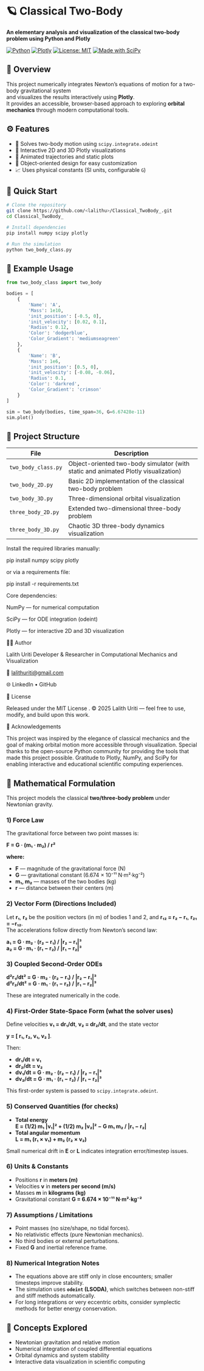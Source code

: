 # 🪐 Classical Two-Body  
**An elementary analysis and visualization of the classical two-body problem using Python and Plotly**

[![Python](https://img.shields.io/badge/Python-3.10%2B-blue.svg)](https://www.python.org/)
[![Plotly](https://img.shields.io/badge/Plotly-Graphing%20Library-orange.svg)](https://plotly.com/python/)
[![License: MIT](https://img.shields.io/badge/License-MIT-green.svg)](LICENSE)
[![Made with SciPy](https://img.shields.io/badge/Made%20with-SciPy-red.svg)](https://scipy.org/)

## 🧭 Overview
This project numerically integrates Newton’s equations of motion for a two-body gravitational system  
and visualizes the results interactively using **Plotly**.  
It provides an accessible, browser-based approach to exploring **orbital mechanics** through modern computational tools.

## ⚙️ Features
- 🧮 Solves two-body motion using `scipy.integrate.odeint`  
- 🎨 Interactive 2D and 3D Plotly visualizations  
- 🔄 Animated trajectories and static plots  
- 🧠 Object-oriented design for easy customization  
- 📈 Uses physical constants (SI units, configurable `G`)  

## 🚀 Quick Start
```bash
# Clone the repository
git clone https://github.com/<lalithu>/Classical_TwoBody_.git
cd Classical_TwoBody_

# Install dependencies
pip install numpy scipy plotly

# Run the simulation
python two_body_class.py

```

## 🧩 Example Usage
```python
from two_body_class import two_body

bodies = [
    {
        'Name': 'A',
        'Mass': 1e10,
        'init_position': [-0.5, 0],
        'init_velocity': [0.02, 0.1],
        'Radius': 0.12,
        'Color': 'dodgerblue',
        'Color_Gradient': 'mediumseagreen'
    },
    {
        'Name': 'B',
        'Mass': 1e6,
        'init_position': [0.5, 0],
        'init_velocity': [-0.08, -0.06],
        'Radius': 0.1,
        'Color': 'darkred',
        'Color_Gradient': 'crimson'
    }
]

sim = two_body(bodies, time_span=36, G=6.67428e-11)
sim.plot()
```

## 📂 Project Structure

| File                | Description                                                                 |
|---------------------|-----------------------------------------------------------------------------|
| `two_body_class.py` | Object-oriented two-body simulator (with static and animated Plotly visualization) |
| `two_body_2D.py`    | Basic 2D implementation of the classical two-body problem                  |
| `two_body_3D.py`    | Three-dimensional orbital visualization                                     |
| `three_body_2D.py`  | Extended two-dimensional three-body problem                                 |
| `three_body_3D.py`  | Chaotic 3D three-body dynamics visualization                                |


Install the required libraries manually:

pip install numpy scipy plotly


or via a requirements file:

pip install -r requirements.txt


Core dependencies:

NumPy
 — for numerical computation

SciPy
 — for ODE integration (odeint)

Plotly
 — for interactive 2D and 3D visualization

🧑‍💻 Author

Lalith Uriti
Developer & Researcher in Computational Mechanics and Visualization

📧 lalithuriti@gmail.com

🌐 LinkedIn
 • GitHub

📜 License

Released under the MIT License
.
© 2025 Lalith Uriti — feel free to use, modify, and build upon this work.

🌌 Acknowledgements

This project was inspired by the elegance of classical mechanics and the goal of making orbital motion more accessible through visualization.
Special thanks to the open-source Python community for providing the tools that made this project possible.
Gratitude to Plotly, NumPy, and SciPy for enabling interactive and educational scientific computing experiences.


## 📘 Mathematical Formulation
This project models the classical **two/three-body problem** under Newtonian gravity.

### 1) Force Law
The gravitational force between two point masses is:

**F = G · (m₁ · m₂) / r²**

**where:**
- **F** — magnitude of the gravitational force (N)  
- **G** — gravitational constant (6.674 × 10⁻¹¹ N·m²·kg⁻²)  
- **m₁, m₂** — masses of the two bodies (kg)  
- **r** — distance between their centers (m)

### 2) Vector Form (Directions Included)
Let **r₁**, **r₂** be the position vectors (in m) of bodies 1 and 2, and **r₁₂ = r₂ − r₁**, **r₂₁ = −r₁₂**.  
The accelerations follow directly from Newton’s second law:

**a₁ = G · m₂ · (r₂ − r₁) / |r₂ − r₁|³**  
**a₂ = G · m₁ · (r₁ − r₂) / |r₁ − r₂|³**

### 3) Coupled Second-Order ODEs
**d²r₁/dt² = G · m₂ · (r₂ − r₁) / |r₂ − r₁|³**  
**d²r₂/dt² = G · m₁ · (r₁ − r₂) / |r₁ − r₂|³**

These are integrated numerically in the code.

### 4) First-Order State-Space Form (what the solver uses)
Define velocities **v₁ = dr₁/dt**, **v₂ = dr₂/dt**, and the state vector

**y = [ r₁, r₂, v₁, v₂ ]**.

Then:

- **dr₁/dt = v₁**  
- **dr₂/dt = v₂**  
- **dv₁/dt = G · m₂ · (r₂ − r₁) / |r₂ − r₁|³**  
- **dv₂/dt = G · m₁ · (r₁ − r₂) / |r₁ − r₂|³**

This first-order system is passed to `scipy.integrate.odeint`.

### 5) Conserved Quantities (for checks)
- **Total energy**  
  **E = (1/2) m₁ |v₁|² + (1/2) m₂ |v₂|² − G m₁ m₂ / |r₁ − r₂|**
- **Total angular momentum**  
  **L = m₁ (r₁ × v₁) + m₂ (r₂ × v₂)**

Small numerical drift in **E** or **L** indicates integration error/timestep issues.

### 6) Units & Constants
- Positions **r** in **meters (m)**  
- Velocities **v** in **meters per second (m/s)**  
- Masses **m** in **kilograms (kg)**  
- Gravitational constant **G = 6.674 × 10⁻¹¹ N·m²·kg⁻²**

### 7) Assumptions / Limitations
- Point masses (no size/shape, no tidal forces).  
- No relativistic effects (pure Newtonian mechanics).  
- No third bodies or external perturbations.  
- Fixed **G** and inertial reference frame.

### 8) Numerical Integration Notes
- The equations above are stiff only in close encounters; smaller timesteps improve stability.  
- The simulation uses **`odeint` (LSODA)**, which switches between non-stiff and stiff methods automatically.  
- For long integrations or very eccentric orbits, consider symplectic methods for better energy conservation.


## 🧠 Concepts Explored
- Newtonian gravitation and relative motion  
- Numerical integration of coupled differential equations  
- Orbital dynamics and system stability  
- Interactive data visualization in scientific computing  
